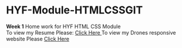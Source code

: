 # HYF-Module-HTMLCSSGIT
<b>Week 1</b>
Home work for HYF HTML CSS Module <br>
To view my Resume Please: <a href="https://cynthia-amanat.github.io/HYF-Module-HTMLCSSGIT/week1/">Click Here </a>
To view my Drones responsive website Please <a href="https://cynthia-amanat.github.io/HYF-Module-HTMLCSSGIT/week2/01-drones-website/">Click Here </a>
